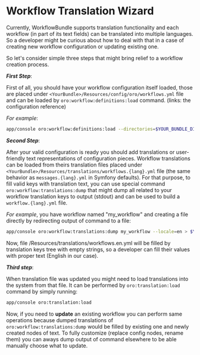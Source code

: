 Workflow Translation Wizard
===========================

Currently, WorkflowBundle supports translation functionality and each workflow (in part of its text fields) can be translated into multiple languages. So a developer might be curious about how to deal with that in a case of creating new workflow configuration or updating existing one.

So let's consider simple three steps that might bring relief to a workflow creation process.

***First Step***:

First of all, you should have your workflow configuration itself loaded, those are placed under `<YourBundle>/Resources/config/oro/workflows.yml` file and can be loaded by `oro:workflow:definitions:load` command.
(links: the configuration reference)

*For example*:
```bash
app/console oro:workflow:definitions:load --directories=$YOUR_BUNDLE_DIR/Resources/config/oro
```

***Second Step***:

After your valid configuration is ready you should add translations or user-friendly text representations of configuration pieces. Workflow translations can be loaded from theirs translation files placed under `<YourBundle>/Resources/translations/workflows.{lang}.yml` file (the same behavior as `messages.{lang}.yml` in Symfony defaults). For that purpose, to fill valid keys with translation text, you can use special command `oro:workflow:translations:dump` that might dump all related to your workflow translation keys to output (stdout) and can be used to build a `workflow.{lang}.yml` file.

*For example*, you have workflow named "my_workflow" and creating a file directly by redirecting output of command to a file:
```bash
app/console oro:workflow:translations:dump my_workflow --locale=en > $YOUR_BUNDLE_DIR/Resources/translations/workflows.en.yml
```
Now, file <YourBundleDirectory>/Resources/translations/workflows.en.yml will be filled by translation keys tree with empty strings, so a developer can fill their values with proper text (English in our case).

***Third step***:

When translation file was updated you might need to load translations into the system from that file. It can be performed by `oro:translation:load` command by simply running:
```bash 
app/console oro:translation:load
```

Now, if you need to **update** an existing workflow you can perform same operations because dumped translations of `oro:workflow:translations:dump` would be filled by existing one and newly created nodes of text.
To fully customize (replace config nodes, rename them) you can aways dump output of command elsewhere to be able manually choose what to update.
